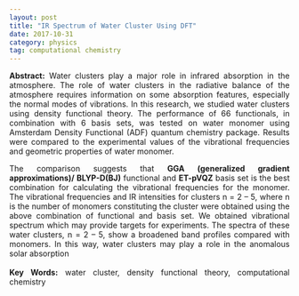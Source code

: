```yaml
---
layout: post
title: "IR Spectrum of Water Cluster Using DFT"
date: 2017-10-31
category: physics
tag: computational chemistry
---
```



<div style="text-align: justify;">
<b>Abstract:</b> Water clusters play a major role in infrared absorption in the atmosphere. The role of water clusters in the radiative balance of the atmosphere requires information on some absorption features, especially the normal modes of vibrations. In this research, we studied water clusters using density functional theory. The performance of 66 functionals, in combination with 6 basis sets, was tested on water monomer using Amsterdam Density Functional (ADF) quantum chemistry package. Results were compared to the experimental values of the vibrational frequencies and geometric properties of water monomer. 

The comparison suggests that <b>GGA (generalized gradient approximations)/ BLYP-D(BJ)</b> functional and <b>ET-pVQZ</b> basis set is the best combination for calculating the vibrational frequencies for the monomer. The vibrational frequencies and IR intensities for clusters n = 2 – 5, where n is the number of monomers constituting the cluster were obtained using the above combination of functional and basis set. We obtained vibrational spectrum which may provide targets for experiments. The spectra of these water clusters, n = 2 – 5, show a broadened band profiles compared with monomers. In this way, water clusters may play a role in the anomalous solar absorption
<br>
<br>
<b>Key Words:</b>  water cluster, density functional theory, computational chemistry
<br>
<br>
</div>  